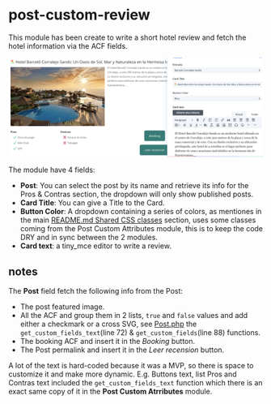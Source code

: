# post-custom-review

This module has been create to write a short hotel review and fetch the hotel information via the ACF fields.

<img src="./post-custom-review.png" alt="post custom review" width="1000" height="auto">

The module have 4 fields:

- **Post**: You can select the post by its name and retrieve its info for the Pros & Contras section, the dropdown will only show published posts.
- **Card Title**: You can give a Title to the Card.
- **Button Color**: A dropdown containing a series of colors, as mentiones in the main [README.md Shared CSS classes](../README.md#shared-css-classes) section, uses some classes coming from the Post Custom Attributes module, this is to keep the code DRY and in sync between the 2 modules. 
- **Card text**: a tiny_mce editor to write a review.

## notes

The **Post** field fetch the following info from the Post:

- The post featured image.
- All the ACF and group them in 2 lists, `true` and `false` values and add either a checkmark or a cross SVG, see [Post.php](../wordpress/wp-content/plugins/post-custom-review/includes/modules/Post/Post.php) the `get_custom_fields_text`(line 72) & `get_custom_fields`(line 88) functions.
- The booking ACF and insert it in the *Booking* button.
- The Post permalink and insert it in the *Leer recension* button.

A lot of the text is hard-coded because it was a MVP, so there is space to customize it and make more dynamic. E.g. Buttons text, list Pros and Contras text included the `get_custom_fields_text` function which there is an exact same copy of it in the **Post Custom Atrributes** module.
